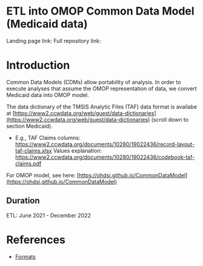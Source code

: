 # ETL into OMOP Common Data Model (Medicaid data)

Landing page link:
Full repository link:

# Introduction
Common Data Models (CDMs) allow portability of analysis. In order to execute analyses that assume the OMOP representation of data, we convert Medicaid data into OMOP model.

The data dictionary of the TMSIS Analytic Files (TAF) data format is availabe at [https://www2.ccwdata.org/web/guest/data-dictionaries](https://www2.ccwdata.org/web/guest/data-dictionaries) (scroll down to section Medicaid).  
 - E.g., TAF Claims columns: https://www2.ccwdata.org/documents/10280/19022436/record-layout-taf-claims.xlsx  Values explanation: https://www2.ccwdata.org/documents/10280/19022436/codebook-taf-claims.pdf

For OMOP model, see here: [https://ohdsi.github.io/CommonDataModel](https://ohdsi.github.io/CommonDataModel)

## Duration
ETL: June 2021 - December 2022

# References
* [Formats](https://www.researchgate.net/publication/346632577_Data_Characterization_of_Medicaid_Legacy_and_New_Data_Formats_in_the_CMS_Virtual_Research_Data_Center)
